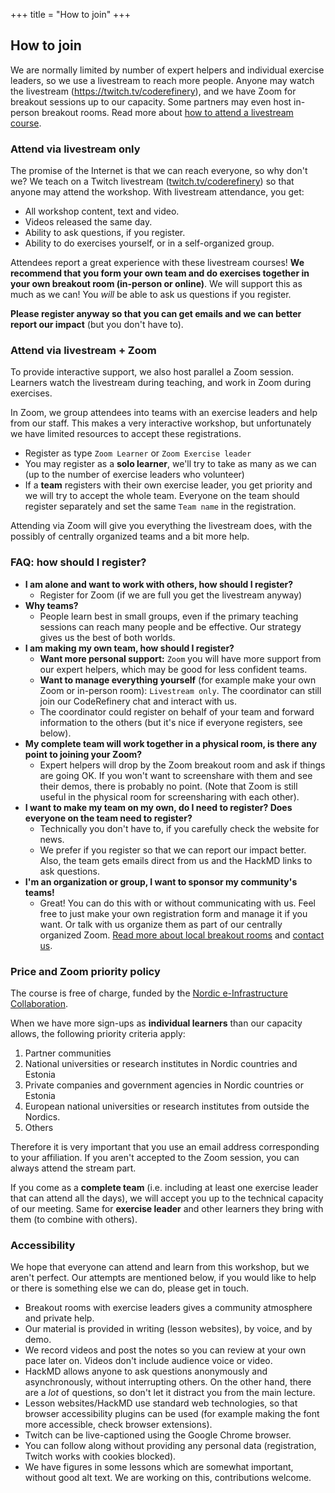 +++
title = "How to join"
+++

## How to join

We are normally limited by number of expert helpers and individual
exercise leaders, so we use a livestream to reach more people.  Anyone
may watch the livestream (<https://twitch.tv/coderefinery>), and we
have Zoom for breakout sessions up to our capacity.  Some partners may
even host in-person breakout rooms.  Read more about [how to attend a
livestream
course](https://coderefinery.github.io/manuals/how-to-attend-stream/).

### Attend via livestream only

The promise of the Internet is that we can reach everyone, so why
don't we?  We teach on a Twitch livestream
([twitch.tv/coderefinery](https://twitch.tv/coderefinery)) so that
anyone may attend the workshop.  With livestream attendance, you get:
- All workshop content, text and video.
- Videos released the same day.
- Ability to ask questions, if you register.
- Ability to do exercises yourself, or in a self-organized group.

Attendees report a great experience with these livestream courses!
**We recommend that you form your own team and do exercises together
in your own breakout room (in-person or online)**.  We will support
this as much as we can!  You *will* be able to ask us questions if you
register.

**Please register anyway so that you can get emails and we can better
report our impact** (but you don't have to).



### Attend via livestream + Zoom

To provide interactive support, we also host parallel a Zoom session.
Learners watch the livestream during teaching, and work in Zoom during
exercises.

In Zoom, we group attendees into teams with an exercise leaders and
help from our staff.  This makes a very interactive workshop, but
unfortunately we have limited resources to accept these
registrations.

- Register as type ``Zoom Learner`` or ``Zoom Exercise leader``
- You may register as a **solo learner**, we'll try to take as many as
  we can (up to the number of exercise leaders who volunteer)
- If a **team** registers with their own exercise leader, you get
  priority and we will try to accept the whole team.  Everyone on the
  team should register separately and set the same `Team name` in the
  registration.

Attending via Zoom will give you everything the livestream does, with
the possibly of centrally organized teams and a bit more help.



### FAQ: how should I register?

- **I am alone and want to work with others, how should I register?**
  - Register for Zoom (if we are full you get the livestream anyway)
- **Why teams?**
  - People learn best in small groups, even if the primary teaching
    sessions can reach many people and be effective.  Our strategy
    gives us the best of both worlds.
- **I am making my own team, how should I register?**
  - **Want more personal support:** `Zoom` you will have more
    support from our expert helpers, which may be good for less
    confident teams.
  - **Want to manage everything yourself** (for example make your own
    Zoom or in-person room): `Livestream only`.  The coordinator can
    still join our CodeRefinery chat and interact with us.
  - The coordinator could register on behalf of your team and forward
    information to the others (but it's nice if everyone registers, see below).
- **My complete team will work together in a physical room, is there
  any point to joining your Zoom?**
  - Expert helpers will drop by the Zoom breakout room and ask if
    things are going OK.  If you won't want to screenshare with them
    and see their demos, there is probably no point.  (Note that Zoom
    is still useful in the physical room for screensharing with each
    other).
- **I want to make my team on my own, do I need to register?  Does
  everyone on the team need to register?**
  - Technically you don't have to, if you carefully check the website
    for news.
  - We prefer if you register so that we can report our impact better.
    Also, the team gets emails direct from us and the HackMD links to
    ask questions.
- **I'm an organization or group, I want to sponsor my community's teams!**
  - Great!  You can do this with or without communicating with us.
    Feel free to just make your own registration form and manage it if
    you want.  Or talk with us organize them as part of our centrally organized Zoom.
    [Read more about local breakout
    rooms](https://coderefinery.github.io/manuals/local-breakout-rooms/)
    and [contact us](https://coderefinery.github.io/manuals/chat/).



### Price and Zoom priority policy

The course is free of charge, funded by the [Nordic e-Infrastructure
Collaboration](https://neic.no/).

When we have more sign-ups as **individual learners** than our capacity allows, the following priority criteria apply:

1. Partner communities
2. National universities or research institutes in Nordic countries and Estonia
3. Private companies and government agencies in Nordic countries or Estonia
4. European national universities or research institutes from outside the Nordics.
5. Others

Therefore it is very important that you use an email address
corresponding to your affiliation.  If you aren't accepted to the Zoom
session, you can always attend the stream part.

If you come as a **complete team** (i.e. including at least one
exercise leader that can attend all the days), we will accept you up
to the technical capacity of our meeting.  Same for **exercise
leader** and other learners they bring with them (to combine with
others).


### Accessibility

We hope that everyone can attend and learn from this workshop, but we
aren't perfect.  Our attempts are mentioned below, if you would like
to help or there is something else we can do, please get in touch.

* Breakout rooms with exercise leaders gives a community atmosphere
  and private help.
* Our material is provided in writing (lesson websites), by voice, and
  by demo.
* We record videos and post the notes so you can review at your own
  pace later on.  Videos don't include audience voice or video.
* HackMD allows anyone to ask questions anonymously and
  asynchronously, without interrupting others.  On the other hand,
  there are a *lot* of questions, so don't let it distract you from
  the main lecture.
* Lesson websites/HackMD use standard web technologies, so that
  browser accessibility plugins can be used (for example making the
  font more accessible, check browser extensions).
* Twitch can be live-captioned using the Google Chrome browser.
* You can follow along without providing any personal data
  (registration, Twitch works with cookies blocked).
* We have figures in some lessons which are somewhat important,
  without good alt text.  We are working on this, contributions
  welcome.
